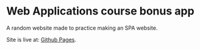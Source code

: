 # Web Applications course bonus app

A random website made to practice making an SPA website.  

Site is live at: [Github Pages](https://sannatikk.github.io/bonus-webapp/).
